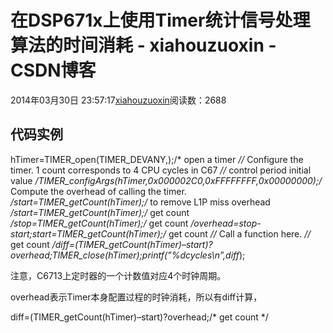 # 在DSP671x上使用Timer统计信号处理算法的时间消耗 - xiahouzuoxin - CSDN博客





2014年03月30日 23:57:17[xiahouzuoxin](https://me.csdn.net/xiahouzuoxin)阅读数：2688








## 代码实例

hTimer=TIMER_open(TIMER_DEVANY,);/* open a timer *//* Configure the timer. 1 count corresponds to 4 CPU cycles in C67 *//* control period initial value */TIMER_configArgs(hTimer,0x000002C0,0xFFFFFFFF,0x00000000);/* Compute the overhead of calling the timer. */start=TIMER_getCount(hTimer);/* to remove L1P miss overhead */start=TIMER_getCount(hTimer);/* get count */stop=TIMER_getCount(hTimer);/* get count */overhead=stop-start;start=TIMER_getCount(hTimer);/* get count *//* Call a function here. *//* get count */diff=(TIMER_getCount(hTimer)–start)?overhead;TIMER_close(hTimer);printf(”%dcycles\n”,diff*);


注意，C6713上定时器的一个计数值对应4个时钟周期。


overhead表示Timer本身配置过程的时钟消耗，所以有diff计算，

diff=(TIMER_getCount(hTimer)–start)?overhead;/* get count */



